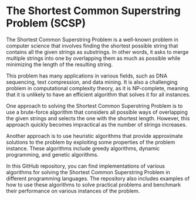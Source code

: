 # The Shortest Common Superstring Problem (SCSP)

The Shortest Common Superstring Problem is a well-known problem in computer science that involves finding the shortest possible string that contains all the given strings as substrings. In other words, it asks to merge multiple strings into one by overlapping them as much as possible while minimizing the length of the resulting string.

This problem has many applications in various fields, such as DNA sequencing, text compression, and data mining. It is also a challenging problem in computational complexity theory, as it is NP-complete, meaning that it is unlikely to have an efficient algorithm that solves it for all instances.

One approach to solving the Shortest Common Superstring Problem is to use a brute-force algorithm that considers all possible ways of overlapping the given strings and selects the one with the shortest length. However, this approach quickly becomes impractical as the number of strings increases.

Another approach is to use heuristic algorithms that provide approximate solutions to the problem by exploiting some properties of the problem instance. These algorithms include greedy algorithms, dynamic programming, and genetic algorithms.

In this GitHub repository, you can find implementations of various algorithms for solving the Shortest Common Superstring Problem in different programming languages. The repository also includes examples of how to use these algorithms to solve practical problems and benchmark their performance on various instances of the problem.